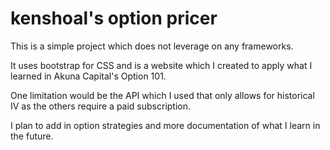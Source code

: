 # kenshoal's option pricer

This is a simple project which does not leverage on any frameworks. 

It uses bootstrap for CSS and is a website which I created to apply what I learned in Akuna Capital's Option 101. 

One limitation would be the API which I used that only allows for historical IV as the others require a paid subscription. 

I plan to add in option strategies and more documentation of what I learn in the future.
